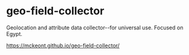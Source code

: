 # geo-field-collector
Geolocation and attribute data collector--for universal use. Focused on Egypt.


https://mckeont.github.io/geo-field-collector/
